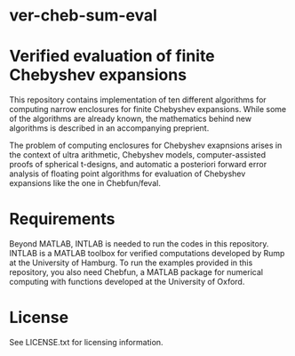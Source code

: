 # ver-cheb-sum-eval
Verified evaluation of finite Chebyshev expansions
=============================
This repository contains implementation of ten different algorithms for computing narrow enclosures for finite Chebyshev expansions. While some of the algorithms are already known, the mathematics behind new algorithms is described in an accompanying preprient. 

The problem of computing enclosures for Chebyshev exapnsions arises in the context of ultra arithmetic, Chebyshev models, computer-assisted proofs of spherical t-designs, and automatic a posteriori forward error analysis of floating point algorithms for evaluation of Chebyshev expansions like the one in Chebfun/feval. 

Requirements
=============================

Beyond MATLAB, INTLAB is needed to run the codes in this repository. INTLAB is a MATLAB toolbox for verified computations developed by Rump at the University of Hamburg. To run the examples provided in this repository, you also need Chebfun, a MATLAB package for numerical computing with functions developed at the University of Oxford.

License
=============================
See LICENSE.txt for licensing information.
